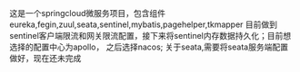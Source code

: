 这是一个springcloud微服务项目，包含组件eureka,fegin,zuul,seata,sentinel,mybatis,pagehelper,tkmapper
目前做到sentinel客户端限流和网关限流配置，接下来将sentinel内存数据持久化；目前想选择的配置中心为apollo，
之后选择nacos;
关于seata,需要将seata服务端配置做好，现在还未完成